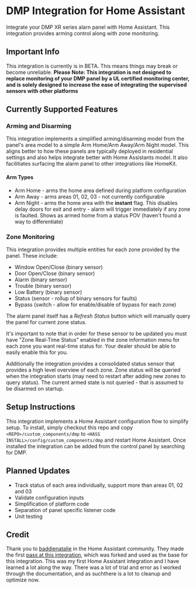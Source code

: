 # DMP Integration for Home Assistant

Integrate your DMP XR series alarn panel with Home Assistant. This integration provides arming control along with zone monitoring. 

## Important Info
This integration is currently is in BETA. This means things may break or become unreliable. **Please Note: This integration is not designed to replace monitoring of your DMP panel by a UL certified monitoring center, and is solely designed to increase the ease of integrating the supervised sensors with other platforms**

## Currently Supported Features

### Arming and Disarming
This integration implements a simplified arming/disarming model from the panel's area model to a simple Arm Home/Arm Away/Arm Night model. This aligns better to how these panels are typically deployed in residential settings and also helps integrate better with Home Assistants model. It also facilitiates surfacing the alarm panel to other integrations like HomeKit.

#### Arm Types
* Arm Home - arms the home area defined during platform configuration
* Arm Away - arms areas 01, 02, 03 - not currently configurable 
* Arm Night - arms the home area with the **instant** flag. This disables delay doors for exit and entry - alarm will trigger immediately if any zone is faulted. Shows as armed home from a status POV (haven't found a way to differentiate)

### Zone Monitoring
This integration provides multiple entities for each zone provided by the panel. These include:

* Window Open/Close (binary sensor)
* Door Open/Close (binary sensor)
* Alarm (binary sensor)
* Trouble (binary sensor)
* Low Battery (binary sensor)
* Status (sensor - rollup of binary sensors for faults)
* Bypass (switch - allow for enable/disable of bypass for each zone)

The alarm panel itself has a *Refresh Status* button which will manually query the panel for current zone status. 

It's important to note that in order for these sensor to be updated you must have "Zone Real-Time Status" enabled in the zone information menu for each zone you want real-time status for. Your dealer should be able to easily enable this for you. 

Additionally the integration provides a consolidated status sensor that provides a high level overview of each zone. Zone status will be queried when the integration starts (may need to restart after adding new zones to query status). The current armed state is not queried - that is assumed to be disarmed on startup. 

## Setup Instructions
This integration implements a Home Assistant configuration flow to simplify setup. To install, simply checkout this repo and copy `<REPO>/custom_components/dmp` to `<HASS INSTALL>/config/custom_components/dmp` and restart Home Assistant. Once installed the integration can be added from the control panel by searching for DMP.

## Planned Updates
* Track status of each area individually, support more than areas 01, 02 and 03
* Validate configuration inputs
* Simplification of platform code
* Separation of panel specific listener code
* Unit testing

## Credit
Thank you to [baddienatalie](https://community.home-assistant.io/u/baddienatalie/summary) in the Home Assistant community. They made the first [pass at this integration](https://git.natnat.xyz/hass-dmp-integration/dmp), which was forked and used as the base for this integration. This was my first Home Assistant integration and I have learned a lot along the way. There was a lot of trial and error as I worked through the documentation, and as suchthere is a lot to cleanup and optimize now. 